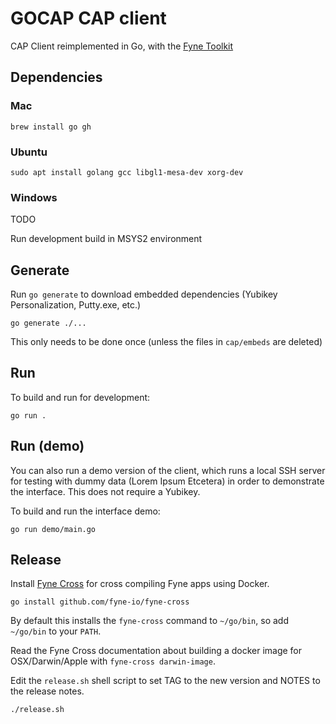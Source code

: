 # GOCAP CAP client

CAP Client reimplemented in Go, with the [Fyne Toolkit](https://fyne.io)


## Dependencies

### Mac

``` shell
brew install go gh
```

### Ubuntu

``` shell
sudo apt install golang gcc libgl1-mesa-dev xorg-dev
```

### Windows

TODO

Run development build in MSYS2 environment

## Generate

Run `go generate` to download embedded dependencies (Yubikey Personalization, Putty.exe, etc.)

```
go generate ./...
```

This only needs to be done once (unless the files in `cap/embeds` are deleted)

## Run

To build and run for development:

```
go run .
```


## Run (demo)

You can also run a demo version of the client, which runs a local SSH server for
testing with dummy data (Lorem Ipsum Etcetera) in order to demonstrate the
interface. This does not require a Yubikey.

To build and run the interface demo:

```
go run demo/main.go
```



## Release

Install [Fyne Cross](https://github.com/fyne-io/fyne-cross) for cross compiling Fyne apps using Docker.

``` shell
go install github.com/fyne-io/fyne-cross
```

By default this installs the `fyne-cross` command to `~/go/bin`, so add `~/go/bin` to your `PATH`.

Read the Fyne Cross documentation about building a docker image for OSX/Darwin/Apple with `fyne-cross darwin-image`.

Edit the `release.sh` shell script to set TAG to the new version and NOTES to the release notes.

``` shell
./release.sh
```
